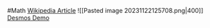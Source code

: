 #Math 
[Wikipedia Article](https://en.wikipedia.org/wiki/Riemann_sphere)
![[Pasted image 20231122125708.png|400]]
[Desmos Demo](https://www.desmos.com/calculator/esjsnl1dqx)
